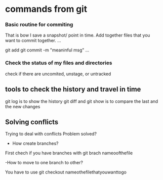 # commands from git 

### Basic routine for commiting

That is bow I save a snapshot/ point in time. Add together files that you want to commit together. 
...

git add <name of the file>
git commit -m "meaninful msg"
...


### Check the status of my files and directories 

check if there are uncomited, unstage, or untracked 

## tools to check the history and travel in time 


git log is to show the history
git diff and git show is to compare the last and the new changes 

## Solving conflicts

Trying to deal with conflicts 
Problem solved?
- How create branches?

First chech if you have branches with git brach nameoofthefile

-How to move to one branch to other?

You have to use git checkout nameothefilethatyouwanttogo